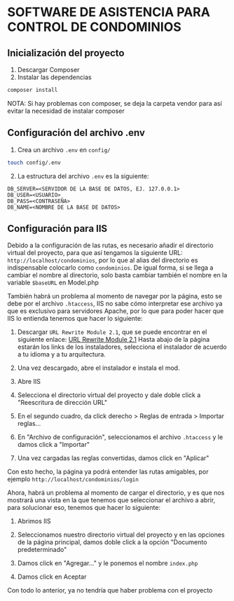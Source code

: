 # SOFTWARE DE ASISTENCIA PARA CONTROL DE CONDOMINIOS

## Inicialización del proyecto

1. Descargar Composer
2. Instalar las dependencias

```bash
composer install
```

NOTA: Si hay problemas con composer, se deja la carpeta vendor para así evitar la necesidad de instalar composer

## Configuración del archivo .env

1. Crea un archivo `.env` en `config/`

```bash
touch config/.env
```

2. La estructura del archivo `.env` es la siguiente:

```env
DB_SERVER=<SERVIDOR DE LA BASE DE DATOS, EJ. 127.0.0.1>
DB_USER=<USUARIO>
DB_PASS=<CONTRASEÑA>
DB_NAME=<NOMBRE DE LA BASE DE DATOS>
```

## Configuración para IIS

Debido a la configuración de las rutas, es necesario añadir el directorio virtual del proyecto, para que así tengamos la siguiente URL: `http://localhost/condominios`, por lo que al alias del directorio es indispensable colocarlo como `condominios`. De igual forma, si se llega a cambiar el nombre al directorio, solo basta cambiar también el nombre en la variable `$baseURL` en Model.php

También habrá un problema al momento de navegar por la página, esto se debe por el archivo `.htaccess`, IIS no sabe cómo interpretar ese archivo ya que es exclusivo para servidores Apache, por lo que para poder hacer que IIS lo entienda tenemos que hacer lo siguiente:

1. Descargar `URL Rewrite Module 2.1`, que se puede encontrar en el siguiente enlace: [URL Rewrite Module 2.1](https://www.iis.net/downloads/microsoft/url-rewrite) Hasta abajo de la página estarán los links de los instaladores, selecciona el instalador de acuerdo a tu idioma y a tu arquitectura.

2. Una vez descargado, abre el instalador e instala el mod.

3. Abre IIS

4. Selecciona el directorio virtual del proyecto y dale doble click a "Reescritura de dirección URL"

5. En el segundo cuadro, da click derecho > Reglas de entrada > Importar reglas...

6. En "Archivo de configuración", seleccionamos el archivo `.htaccess` y le damos click a "Importar"

7. Una vez cargadas las reglas convertidas, damos click en "Aplicar"

Con esto hecho, la página ya podrá entender las rutas amigables, por ejemplo `http://localhost/condominios/login`

Ahora, habrá un problema al momento de cargar el directorio, y es que nos mostrará una vista en la que tenemos que seleccionar el archivo a abrir, para solucionar eso, tenemos que hacer lo siguiente:

1. Abrimos IIS

2. Seleccionamos nuestro directorio virtual del proyecto y en las opciones de la página principal, damos doble click a la opción "Documento predeterminado"

3. Damos click en "Agregar..." y le ponemos el nombre `index.php`

4. Damos click en Aceptar

Con todo lo anterior, ya no tendría que haber problema con el proyecto
